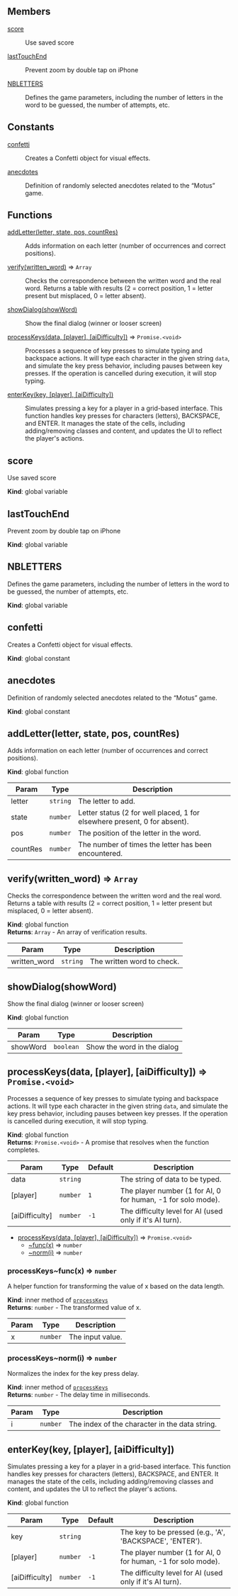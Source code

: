 ## Members

<dl>
<dt><a href="#score">score</a></dt>
<dd><p>Use saved score</p>
</dd>
<dt><a href="#lastTouchEnd">lastTouchEnd</a></dt>
<dd><p>Prevent zoom by double tap on iPhone</p>
</dd>
<dt><a href="#NBLETTERS">NBLETTERS</a></dt>
<dd><p>Defines the game parameters, including the number of letters in the word to be guessed, the number of attempts, etc.</p>
</dd>
</dl>

## Constants

<dl>
<dt><a href="#confetti">confetti</a></dt>
<dd><p>Creates a Confetti object for visual effects.</p>
</dd>
<dt><a href="#anecdotes">anecdotes</a></dt>
<dd><p>Definition of randomly selected anecdotes related to the “Motus” game.</p>
</dd>
</dl>

## Functions

<dl>
<dt><a href="#addLetter">addLetter(letter, state, pos, countRes)</a></dt>
<dd><p>Adds information on each letter (number of occurrences and correct positions).</p>
</dd>
<dt><a href="#verify">verify(written_word)</a> ⇒ <code>Array</code></dt>
<dd><p>Checks the correspondence between the written word and the real word.
Returns a table with results (2 = correct position, 1 = letter present but misplaced, 0 = letter absent).</p>
</dd>
<dt><a href="#showDialog">showDialog(showWord)</a></dt>
<dd><p>Show the final dialog (winner or looser screen)</p>
</dd>
<dt><a href="#processKeys">processKeys(data, [player], [aiDifficulty])</a> ⇒ <code>Promise.&lt;void&gt;</code></dt>
<dd><p>Processes a sequence of key presses to simulate typing and backspace actions.
It will type each character in the given string <code>data</code>, and simulate the key press behavior, including pauses between key presses.
If the operation is cancelled during execution, it will stop typing.</p>
</dd>
<dt><a href="#enterKey">enterKey(key, [player], [aiDifficulty])</a></dt>
<dd><p>Simulates pressing a key for a player in a grid-based interface.
This function handles key presses for characters (letters), BACKSPACE, and ENTER.
It manages the state of the cells, including adding/removing classes and content, 
and updates the UI to reflect the player&#39;s actions.</p>
</dd>
</dl>

<a name="score"></a>

## score
Use saved score

**Kind**: global variable  
<a name="lastTouchEnd"></a>

## lastTouchEnd
Prevent zoom by double tap on iPhone

**Kind**: global variable  
<a name="NBLETTERS"></a>

## NBLETTERS
Defines the game parameters, including the number of letters in the word to be guessed, the number of attempts, etc.

**Kind**: global variable  
<a name="confetti"></a>

## confetti
Creates a Confetti object for visual effects.

**Kind**: global constant  
<a name="anecdotes"></a>

## anecdotes
Definition of randomly selected anecdotes related to the “Motus” game.

**Kind**: global constant  
<a name="addLetter"></a>

## addLetter(letter, state, pos, countRes)
Adds information on each letter (number of occurrences and correct positions).

**Kind**: global function  

| Param | Type | Description |
| --- | --- | --- |
| letter | <code>string</code> | The letter to add. |
| state | <code>number</code> | Letter status (2 for well placed, 1 for elsewhere present, 0 for absent). |
| pos | <code>number</code> | The position of the letter in the word. |
| countRes | <code>number</code> | The number of times the letter has been encountered. |

<a name="verify"></a>

## verify(written_word) ⇒ <code>Array</code>
Checks the correspondence between the written word and the real word.
Returns a table with results (2 = correct position, 1 = letter present but misplaced, 0 = letter absent).

**Kind**: global function  
**Returns**: <code>Array</code> - An array of verification results.  

| Param | Type | Description |
| --- | --- | --- |
| written_word | <code>string</code> | The written word to check. |

<a name="showDialog"></a>

## showDialog(showWord)
Show the final dialog (winner or looser screen)

**Kind**: global function  

| Param | Type | Description |
| --- | --- | --- |
| showWord | <code>boolean</code> | Show the word in the dialog |

<a name="processKeys"></a>

## processKeys(data, [player], [aiDifficulty]) ⇒ <code>Promise.&lt;void&gt;</code>
Processes a sequence of key presses to simulate typing and backspace actions.
It will type each character in the given string `data`, and simulate the key press behavior, including pauses between key presses.
If the operation is cancelled during execution, it will stop typing.

**Kind**: global function  
**Returns**: <code>Promise.&lt;void&gt;</code> - A promise that resolves when the function completes.  

| Param | Type | Default | Description |
| --- | --- | --- | --- |
| data | <code>string</code> |  | The string of data to be typed. |
| [player] | <code>number</code> | <code>1</code> | The player number (1 for AI, 0 for human, -1 for solo mode). |
| [aiDifficulty] | <code>number</code> | <code>-1</code> | The difficulty level for AI (used only if it's AI turn). |


* [processKeys(data, [player], [aiDifficulty])](#processKeys) ⇒ <code>Promise.&lt;void&gt;</code>
    * [~func(x)](#processKeys..func) ⇒ <code>number</code>
    * [~norm(i)](#processKeys..norm) ⇒ <code>number</code>

<a name="processKeys..func"></a>

### processKeys~func(x) ⇒ <code>number</code>
A helper function for transforming the value of x based on the data length.

**Kind**: inner method of [<code>processKeys</code>](#processKeys)  
**Returns**: <code>number</code> - The transformed value of x.  

| Param | Type | Description |
| --- | --- | --- |
| x | <code>number</code> | The input value. |

<a name="processKeys..norm"></a>

### processKeys~norm(i) ⇒ <code>number</code>
Normalizes the index for the key press delay.

**Kind**: inner method of [<code>processKeys</code>](#processKeys)  
**Returns**: <code>number</code> - The delay time in milliseconds.  

| Param | Type | Description |
| --- | --- | --- |
| i | <code>number</code> | The index of the character in the data string. |

<a name="enterKey"></a>

## enterKey(key, [player], [aiDifficulty])
Simulates pressing a key for a player in a grid-based interface.
This function handles key presses for characters (letters), BACKSPACE, and ENTER.
It manages the state of the cells, including adding/removing classes and content, 
and updates the UI to reflect the player's actions.

**Kind**: global function  

| Param | Type | Default | Description |
| --- | --- | --- | --- |
| key | <code>string</code> |  | The key to be pressed (e.g., 'A', 'BACKSPACE', 'ENTER'). |
| [player] | <code>number</code> | <code>-1</code> | The player number (1 for AI, 0 for human, -1 for solo mode). |
| [aiDifficulty] | <code>number</code> | <code>-1</code> | The difficulty level for AI (used only if it's AI turn). |

